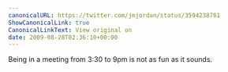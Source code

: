```yaml
---
canonicalURL: https://twitter.com/jmjordan/status/3594238781
ShowCanonicalLink: true
CanonicalLinkText: View original on
date: 2009-08-28T02:36:10+00:00
---
```

Being in a meeting from 3:30 to 9pm is not as fun as it sounds.